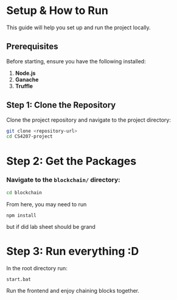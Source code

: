 # **Setup & How to Run**

This guide will help you set up and run the project locally.

## **Prerequisites**
Before starting, ensure you have the following installed:  
1. **Node.js** 
2. **Ganache**
3. **Truffle**

## **Step 1: Clone the Repository**
Clone the project repository and navigate to the project directory:  
```bash
git clone <repository-url>
cd CS4207-project
```

# **Step 2: Get the Packages**

### Navigate to the `blockchain/` directory:
```bash
cd blockchain
```
From here, you may need to run
```
npm install
```
but if did lab sheet should be grand


# Step 3: Run everything :D
In the root directory run:
```
start.bat
```

Run the frontend and enjoy chaining blocks together.
